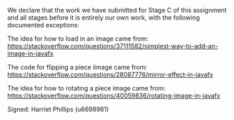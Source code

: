 We declare that the work we have submitted for Stage C of this assignment and all stages before it is entirely our own work, with the following documented exceptions:

The idea for how to load in an image came from:
https://stackoverflow.com/questions/37111582/simplest-way-to-add-an-image-in-javafx

The code for flipping a piece iimage came from:
https://stackoverflow.com/questions/28087776/mirror-effect-in-javafx

The idea for how to rotating a piece image came from:
https://stackoverflow.com/questions/40059836/rotating-image-in-javafx

Signed: Harriet Phillips (u6698981)
